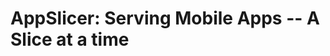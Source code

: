 AppSlicer: Serving Mobile Apps -- A Slice at a time
==================================================
